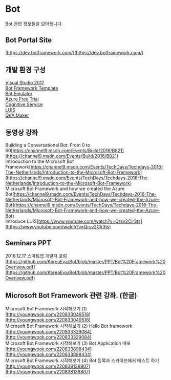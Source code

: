 # Bot
Bot 관련 정보들을 모아둡니다. 

## Bot Portal Site
[https://dev.botframework.com/](https://dev.botframework.com/)

## 개발 환경 구성
[Visual Studio 2017](https://www.visualstudio.com/)<br>
[Bot Framework Template](http://aka.ms/bf-bc-vstemplate)<br>
[Bot Emulator](http://emulator.botframework.com/)<br>
[Azure Free Trial](https://azure.microsoft.com/ko-kr/free/)<br>
[Cognitive Service](https://azure.microsoft.com/ko-kr/services/cognitive-services/)<br>
[LUIS](https://www.luis.ai/)<br>
[QnA Maker](https://qnamaker.ai/)


## 동영상 강좌
Building a Conversational Bot: From 0 to 60[https://channel9.msdn.com/Events/Build/2016/B821](https://channel9.msdn.com/Events/Build/2016/B821)<br>
Introduction to the Microsoft Bot Framework[https://channel9.msdn.com/Events/TechDays/Techdays-2016-The-Netherlands/Introduction-to-the-Microsoft-Bot-Framework](https://channel9.msdn.com/Events/TechDays/Techdays-2016-The-Netherlands/Introduction-to-the-Microsoft-Bot-Framework)<br>
Microsoft Bot Framework and how we created the Azure Bot[https://channel9.msdn.com/Events/TechDays/Techdays-2016-The-Netherlands/Microsoft-Bot-Framework-and-how-we-created-the-Azure-Bot](https://channel9.msdn.com/Events/TechDays/Techdays-2016-The-Netherlands/Microsoft-Bot-Framework-and-how-we-created-the-Azure-Bot)<br>
Introduce LUIS[https://www.youtube.com/watch?v=Qrsv2Clr3ts](https://www.youtube.com/watch?v=Qrsv2Clr3ts)<br>

## Seminars PPT
2016.12.17 스마트앱 개발자 포럼 [https://github.com/KoreaEva/Bot/blob/master/PPT/Bot%20Framework%20Overivew.pdf](https://github.com/KoreaEva/Bot/blob/master/PPT/Bot%20Framework%20Overivew.pdf)

## Microsoft Bot Framework 관련 강좌. (한글)

Microsoft Bot Framework 시작해보기 (1) [http://youngwook.com/220833049518](http://youngwook.com/220833049518)<br>
Microsoft Bot Framework 시작해보기 (2) Hello Bot framework [http://youngwook.com/220833329084](http://youngwook.com/220833329084)<br> 
Microsoft Bot Framework 시작해보기 (3) Bot Application 배포 [http://youngwook.com/220833898434](http://youngwook.com/220833898434)<br>
Microsoft Bot Framework 시작해보기 (4) Bot 등록과 스카이프에서 테스트 하기 [http://youngwook.com/220838138807](http://youngwook.com/220838138807)<br>
